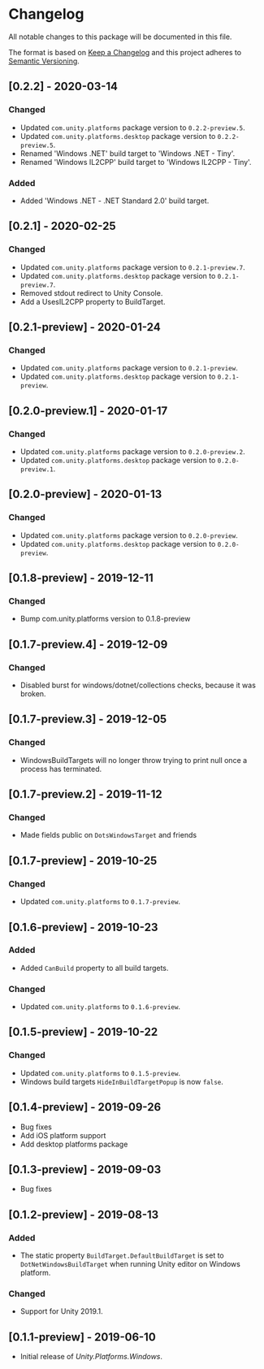 # Changelog
All notable changes to this package will be documented in this file.

The format is based on [Keep a Changelog](http://keepachangelog.com/en/1.0.0/)
and this project adheres to [Semantic Versioning](http://semver.org/spec/v2.0.0.html).

## [0.2.2] - 2020-03-14

### Changed
- Updated `com.unity.platforms` package version to `0.2.2-preview.5`.
- Updated `com.unity.platforms.desktop` package version to `0.2.2-preview.5`.
- Renamed 'Windows .NET' build target to 'Windows .NET - Tiny'.
- Renamed 'Windows IL2CPP' build target to 'Windows IL2CPP - Tiny'.

### Added
- Added 'Windows .NET - .NET Standard 2.0' build target.

## [0.2.1] - 2020-02-25

### Changed
- Updated `com.unity.platforms` package version to `0.2.1-preview.7`.
- Updated `com.unity.platforms.desktop` package version to `0.2.1-preview.7`.
- Removed stdout redirect to Unity Console.
- Add a UsesIL2CPP property to BuildTarget.

## [0.2.1-preview] - 2020-01-24

### Changed
- Updated `com.unity.platforms` package version to `0.2.1-preview`.
- Updated `com.unity.platforms.desktop` package version to `0.2.1-preview`.

## [0.2.0-preview.1] - 2020-01-17

### Changed
- Updated `com.unity.platforms` package version to `0.2.0-preview.2`.
- Updated `com.unity.platforms.desktop` package version to `0.2.0-preview.1`.

## [0.2.0-preview] - 2020-01-13

### Changed
- Updated `com.unity.platforms` package version to `0.2.0-preview`.
- Updated `com.unity.platforms.desktop` package version to `0.2.0-preview`.

## [0.1.8-preview] - 2019-12-11

### Changed
- Bump com.unity.platforms version to 0.1.8-preview

## [0.1.7-preview.4] - 2019-12-09

### Changed
- Disabled burst for windows/dotnet/collections checks, because it was broken.

## [0.1.7-preview.3] - 2019-12-05

### Changed
- WindowsBuildTargets will no longer throw trying to print null once a process has terminated.

## [0.1.7-preview.2] - 2019-11-12

### Changed
- Made fields public on `DotsWindowsTarget` and friends

## [0.1.7-preview] - 2019-10-25

### Changed
- Updated `com.unity.platforms` to `0.1.7-preview`.

## [0.1.6-preview] - 2019-10-23

### Added
- Added `CanBuild` property to all build targets.

### Changed
- Updated `com.unity.platforms` to `0.1.6-preview`.

## [0.1.5-preview] - 2019-10-22

### Changed
- Updated `com.unity.platforms` to `0.1.5-preview`.
- Windows build targets `HideInBuildTargetPopup` is now `false`.

## [0.1.4-preview] - 2019-09-26
- Bug fixes  
- Add iOS platform support
- Add desktop platforms package

## [0.1.3-preview] - 2019-09-03

- Bug fixes  

## [0.1.2-preview] - 2019-08-13

### Added

- The static property `BuildTarget.DefaultBuildTarget` is set to `DotNetWindowsBuildTarget` when running Unity editor on Windows platform.

### Changed

- Support for Unity 2019.1.

## [0.1.1-preview] - 2019-06-10

- Initial release of *Unity.Platforms.Windows*.

